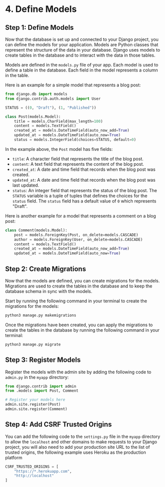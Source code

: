# 4. Define Models

## Step 1: Define Models

Now that the database is set up and connected to your Django project, you can define the models for your application. Models are Python classes that represent the structure of the data in your database. Django uses models to create tables in the database and to interact with the data in those tables.

Models are defined in the `models.py` file of your app. Each model is used to define a table in the database. Each field in the model represents a column in the table.

Here is an example for a simple model that represents a blog post:

```python
from django.db import models
from django.contrib.auth.models import User

STATUS = ((0, "Draft"), (1, "Published"))

class Post(models.Model):
    title = models.CharField(max_length=100)
    content = models.TextField()
    created_at = models.DateTimeField(auto_now_add=True)
    updated_at = models.DateTimeField(auto_now=True)
    status = models.IntegerField(choices=STATUS, default=0)
```

In the example above, the `Post` model has five fields:

- `title`: A character field that represents the title of the blog post.
- `content`: A text field that represents the content of the blog post.
- `created_at`: A date and time field that records when the blog post was created.
- `updated_at`: A date and time field that records when the blog post was last updated.
- `status`: An integer field that represents the status of the blog post. The `STATUS` variable is a tuple of tuples that defines the choices for the `status` field. The `status` field has a default value of `0` which represents "Draft".

Here is another example for a model that represents a comment on a blog post:

```python
class Comment(models.Model):
    post = models.ForeignKey(Post, on_delete=models.CASCADE)
    author = models.ForeignKey(User, on_delete=models.CASCADE)
    content = models.TextField()
    created_at = models.DateTimeField(auto_now_add=True)
    updated_at = models.DateTimeField(auto_now=True)
```

## Step 2: Create Migrations

Now that the models are defined, you can create migrations for the models. Migrations are used to create the tables in the database and to keep the database schema in sync with the models.

Start by running the following command in your terminal to create the migrations for the models:

```bash
python3 manage.py makemigrations
```

Once the migrations have been created, you can apply the migrations to create the tables in the database by running the following command in your terminal:

```bash
python3 manage.py migrate
```

## Step 3: Register Models

Register the models with the admin site by adding the following code to `admin.py` in the `myapp` directory:

```python
from django.contrib import admin
from .models import Post, Comment

# Register your models here
admin.site.register(Post)
admin.site.register(Comment)
```

## Step 4: Add CSRF Trusted Origins

You can add the following code to the `settings.py` file in the `myapp` directory to allow the `localhost` and other domains to make requests to your Django project, you will also need to add your production site URL to the list of trusted origins, the following example uses Heroku as the production platform

```python
CSRF_TRUSTED_ORIGINS = [
    "https://*.herokuapp.com",
    "http://localhost"
]
```
